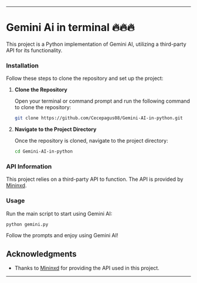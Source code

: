 

---

# Gemini Ai in terminal  🔥🔥🔥

This project is a Python implementation of Gemini AI, utilizing a third-party API for its functionality. 

### Installation

Follow these steps to clone the repository and set up the project:

1. **Clone the Repository**

   Open your terminal or command prompt and run the following command to clone the repository:

   ```bash
   git clone https://github.com/Cecepagus08/Gemini-AI-in-python.git
   ```

2. **Navigate to the Project Directory**

   Once the repository is cloned, navigate to the project directory:

   ```bash
   cd Gemini-AI-in-python
   ```


### API Information

This project relies on a third-party API to function. The API is provided by [Mininxd](https://api.mininxd.my.id/).

### Usage

Run the main script to start using Gemini AI:

```bash
python gemini.py
```

Follow the prompts and enjoy using Gemini AI!


## Acknowledgments

- Thanks to [Mininxd](https://api.mininxd.my.id/) for providing the API used in this project.

---

